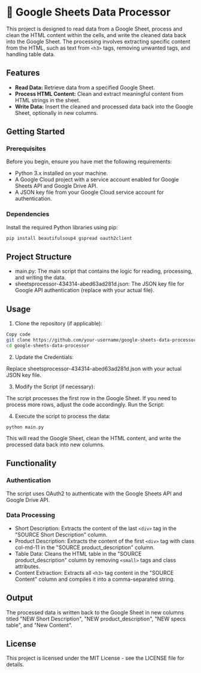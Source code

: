 # 📝 Google Sheets Data Processor

This project is designed to read data from a Google Sheet, process and clean the HTML content within the cells, and write the cleaned data back into the Google Sheet. The processing involves extracting specific content from the HTML, such as text from `<h3>` tags, removing unwanted tags, and handling table data.

## Features

- **Read Data:** Retrieve data from a specified Google Sheet.
- **Process HTML Content:** Clean and extract meaningful content from HTML strings in the sheet.
- **Write Data:** Insert the cleaned and processed data back into the Google Sheet, optionally in new columns.

## Getting Started

### Prerequisites

Before you begin, ensure you have met the following requirements:

- Python 3.x installed on your machine.
- A Google Cloud project with a service account enabled for Google Sheets API and Google Drive API.
- A JSON key file from your Google Cloud service account for authentication.

### Dependencies

Install the required Python libraries using pip:

```bash
pip install beautifulsoup4 gspread oauth2client
```

## Project Structure
- main.py: The main script that contains the logic for reading, processing, and writing the data.
- sheetsprocessor-434314-abed63ad281d.json: The JSON key file for Google API authentication (replace with your actual file).

## Usage
1. Clone the repository (if applicable):
```bash
Copy code
git clone https://github.com/your-username/google-sheets-data-processor.git
cd google-sheets-data-processor
```
2. Update the Credentials:

Replace sheetsprocessor-434314-abed63ad281d.json with your actual JSON key file.

3. Modify the Script (if necessary):

The script processes the first row in the Google Sheet. If you need to process more rows, adjust the code accordingly.
Run the Script:

4. Execute the script to process the data:

```
python main.py
```
This will read the Google Sheet, clean the HTML content, and write the processed data back into new columns.

## Functionality
### Authentication
The script uses OAuth2 to authenticate with the Google Sheets API and Google Drive API.

### Data Processing
- Short Description: Extracts the content of the last `<div>` tag in the "SOURCE Short Description" column.
- Product Description: Extracts the content of the first `<div>` tag with class col-md-11 in the "SOURCE product_description" column.
- Table Data: Cleans the HTML table in the "SOURCE product_description" column by removing `<small>` tags and class attributes.
- Content Extraction: Extracts all `<h3>` tag content in the "SOURCE Content" column and compiles it into a comma-separated string.

## Output
The processed data is written back to the Google Sheet in new columns titled "NEW Short Description", "NEW product_description", "NEW specs table", and "New Content".

## License
This project is licensed under the MIT License - see the LICENSE file for details.